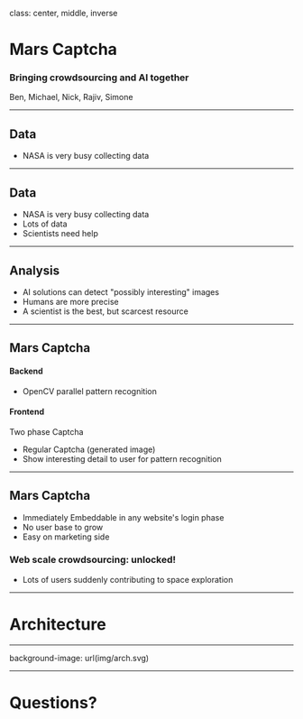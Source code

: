 class: center, middle, inverse

# Mars Captcha 
### Bringing crowdsourcing and AI together
Ben,
Michael,
Nick,
Rajiv,
Simone

---
## Data
* NASA is very busy collecting data

---
## Data
* NASA is very busy collecting data
* Lots of data
* Scientists need help

---

## Analysis
* AI solutions can detect "possibly interesting" images
* Humans are more precise
* A scientist is the best, but scarcest resource

---
## Mars Captcha
#### Backend
* OpenCV parallel pattern recognition

#### Frontend
Two phase Captcha 

* Regular Captcha (generated image)
* Show interesting detail to user for pattern recognition  

---
## Mars Captcha

* Immediately Embeddable in any website's login phase
* No user base to grow
* Easy on marketing side



### Web scale crowdsourcing: unlocked!

* Lots of users suddenly contributing to space exploration

---
# Architecture

---
background-image: url(img/arch.svg)

---
# Questions?
